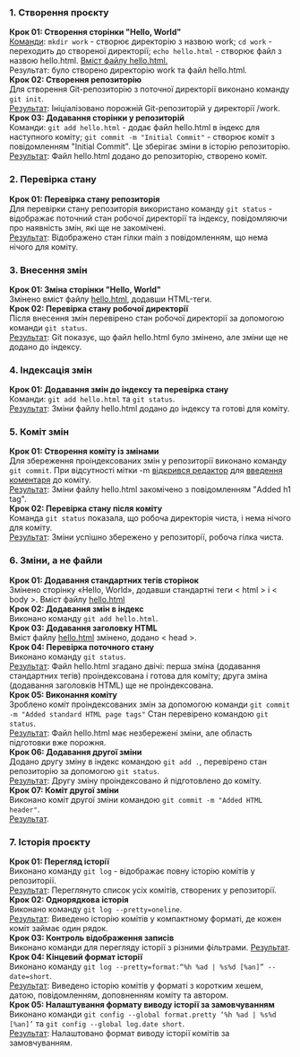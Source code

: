 <h3>1. Створення проєкту</h3>
<b>Крок 01: Створення сторінки "Hello, World"</b><br>
<a href = ".\screenshots\0.png">Команди</a>: <code>mkdir work</code> - створює директорію з назвою work; <code>cd work</code> - переходить до створеної директорії; <code>echo hello.html</code> - створює файл з назвою hello.html.
<a href = ".\screenshots\1.png">Вміст файлу hello.html.</a><br>
Результат: було створено директорію work та файл hello.html.<br>
<b>Крок 02: Створення репозиторію</b><br>
Для створення Git-репозиторію з поточної директорії виконано команду <code>git init</code>.<br>
<a href = ".\screenshots\2.png">Результат</a>: Ініціалізовано порожній Git-репозиторій у директорії /work.<br>
<b>Крок 03: Додавання сторінки у репозиторій</b><br>
Команди: <code>git add hello.html</code> - додає файл hello.html в індекс для наступного коміту; <code>git commit -m "Initial Commit"</code> - створює коміт з повідомленням "Initial Commit". Це зберігає зміни в історію репозиторію.<br>
<a href = ".\screenshots\3.png">Результат</a>: Файл hello.html додано до репозиторію, створено коміт.<br>


<h3>2. Перевірка стану</h3>
<b>Крок 01: Перевірка стану репозиторія</b><br>
Для перевірки стану репозиторія використано команду <code>git status</code> - відображає поточний стан робочої директорії та індексу, повідомляючи про наявність змін, які ще не закомічені.<br>
<a href = ".\screenshots\4.png">Результат</a>: Відображено стан гілки main з повідомленням, що нема нічого для коміту.<br>


<h3>3. Внесення змін</h3>
<b>Крок 01: Зміна сторінки "Hello, World"</b><br>
Змінено вміст файлу <a href = ".\screenshots\5.png">hello.html</a>, додавши HTML-теги.<br>
<b>Крок 02: Перевірка стану робочої директорії</b><br>
Після внесення змін перевірено стан робочої директорії за допомогою команди <code>git status</code>.<br>
<a href = ".\screenshots\6.png">Результат</a>: Git показує, що файл hello.html було змінено, але зміни ще не додано до індексу.<br>


<h3>4. Індексація змін</h3>
<b>Крок 01: Додавання змін до індексу та перевірка стану</b><br>
Команди: <code>git add hello.html</code> та <code>git status</code>.<br> 
<a href="./screenshots/7.png">Результат</a>: Зміни файлу hello.html додано до індексу та готові для коміту.<br>

<h3>5. Коміт змін</h3>
<b>Крок 01: Створення коміту із змінами</b><br>
Для збереження проіндексованих змін у репозиторії виконано команду <code>git commit</code>. При відсутності мітки -m <a href = ".\screenshots\4.png">відкрився редактор</a> для <a href="./screenshots/9.png">введення коментаря</a> до коміту.<br>
<a href="./screenshots/10.png">Результат</a>: Зміни файлу hello.html закомічено з повідомленням "Added h1 tag".<br>
<b>Крок 02: Перевірка стану після коміту</b><br>
Команда <code>git status</code> показала, що робоча директорія чиста, і нема нічого для коміту.<br>
<a href="./screenshots/11.png">Результат</a>: Зміни успішно збережено у репозиторії, робоча гілка чиста.<br>

<h3>6. Зміни, а не файли</h3>
<b>Крок 01: Додавання стандартних тегів сторінок</b><br>
Змінено сторінку «Hello, World», додавши стандартні теги < html > і < body >.  Вміст файлу <a href="./screenshots/12.png">hello.html</a> <br>
<b>Крок 02: Додавання змін в індекс</b><br>
Виконано команду <code>git add hello.html</code>.<br>
<b>Крок 03: Додавання заголовку HTML</b><br>
Вміст файлу <a href="./screenshots/13.png">hello.html</a> змінено, додано < head >.<br> 
<b>Крок 04: Перевірка поточного стану</b><br>
Виконано команду <code>git status</code>.<br>
<a href="./screenshots/14.png">Результат</a>: Файл hello.html згадано двічі: перша зміна (додавання стандартних тегів) проіндексована і готова для коміту; друга зміна (додавання заголовків HTML) ще не проіндексована.<br>
<b>Крок 05: Виконання коміту</b><br>
Зроблено коміт проіндексованих змін за допомогою команди <code>git commit -m "Added standard HTML page tags"</code>
Стан перевірено командою <code>git status</code>. <br>
<a href="./screenshots/15.png">Результат</a>: Файл hello.html має незбережені зміни, але область підготовки вже порожня.<br>
<b>Крок 06: Додавання другої зміни</b><br>
Додано другу зміну в індекс командою <code>git add .</code>, перевірено стан репозиторію за допомогою <code>git status</code>.<br>
<a href="./screenshots/16.png">Результат</a>: Другу зміну проіндексовано й підготовлено до коміту.<br>
<b>Крок 07: Коміт другої зміни</b><br>
Виконано коміт другої зміни командою <code>git commit -m "Added HTML header"</code>.<br>
<a href="./screenshots/17.png">Результат</a>.<br>


<h3>7. Історія проєкту</h3>
<b>Крок 01: Перегляд історії</b><br>
Виконано команду <code>git log</code> - відображає повну історію комітів у репозиторії.<br>
<a href="./screenshots/18.png">Результат</a>: Переглянуто список усіх комітів, створених у репозиторії.<br>
<b>Крок 02: Однорядкова історія</b><br>
Виконано команду <code>git log --pretty=oneline</code>.<br>
<a href="./screenshots/19.png">Результат</a>: Виведено історію комітів у компактному форматі, де кожен коміт займає один рядок.<br>
<b>Крок 03: Контроль відображення записів</b><br>
Виконано команди для перегляду історії з різними фільтрами. <a href="./screenshots/20.png">Результат</a>.<br>
<b>Крок 04: Кінцевий формат історії</b><br> 
Виконано команду <code>git log --pretty=format:“%h %ad | %s%d [%an]” --date=short</code>.<br> 
<a href="./screenshots/21.png">Результат</a>: Виведено історію комітів у форматі з коротким хешем, датою, повідомленням, доповненням коміту та автором.<br>
<b>Крок 05: Налаштування формату виводу історії за замовчуванням</b><br> 
Виконано команди <code>git config --global format.pretty ‘%h %ad | %s%d [%an]’</code> та <code>git config --global log.date short</code>.<br> 
<a href="./screenshots/22.png">Результат</a>: Налаштовано формат виводу історії комітів за замовчуванням.<br>









